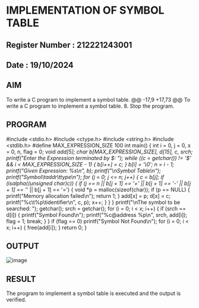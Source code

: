 # IMPLEMENTATION OF SYMBOL TABLE 

## Register Number :  212221243001
## Date : 19/10/2024

## AIM   
To write a C program to implement a symbol table.
@@ -17,9 +17,73 @@ To write a C program to implement a symbol table.
8.	Stop the program. 

## PROGRAM
#include <stdio.h>
#include <ctype.h>
#include <string.h>
#include <stdlib.h> 
#define MAX_EXPRESSION_SIZE 100
int main() {
int i = 0, j = 0, x = 0, n, flag = 0;
void *add[5];
char b[MAX_EXPRESSION_SIZE], d[15], c, srch;
printf("Enter the Expression terminated by $: ");
while ((c = getchar()) != '$' && i < MAX_EXPRESSION_SIZE - 1) {
    b[i++] = c;
}
b[i] = '\0'; 
n = i - 1;  
printf("Given Expression: %s\n", b);
printf("\nSymbol Table\n");
printf("Symbol\taddr\ttype\n");
for (j = 0; j <= n; j++) {
    c = b[j];
    if (isalpha((unsigned char)c)) {
        if (j == n || b[j + 1] == '+' || b[j + 1] == '-' || b[j + 1] == '*' || b[j + 1] == '=') {
            void *p = malloc(sizeof(char));
            if (p == NULL) {
                printf("Memory allocation failed\n");
                return 1;
            }
            add[x] = p;
            d[x] = c;
            printf("%c\t%p\tidentifier\n", c, p);
            x++;
        }
    }
}
printf("\nThe symbol to be searched: ");
getchar(); 
srch = getchar();
for (i = 0; i < x; i++) { 
    if (srch == d[i]) {
        printf("Symbol Found\n");
        printf("%c@address %p\n", srch, add[i]);
        flag = 1;
        break; 
    }
}
if (flag == 0)
    printf("Symbol Not Found\n");
for (i = 0; i < x; i++) { 
    free(add[i]);
}
return 0;
}


## OUTPUT 

![image](https://github.com/user-attachments/assets/a113c1d9-f2f6-4b16-8623-726fa3ca00ef)


## RESULT
The program to implement a symbol table is executed and the output is verified.
